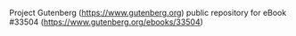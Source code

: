 Project Gutenberg (https://www.gutenberg.org) public repository for eBook #33504 (https://www.gutenberg.org/ebooks/33504)
